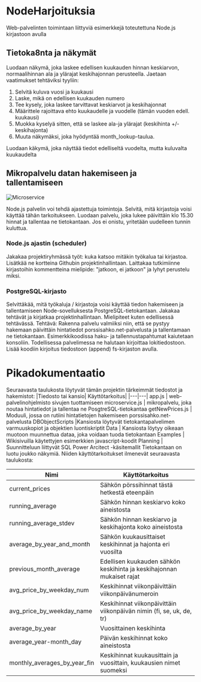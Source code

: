 # NodeHarjoituksia
Web-palvelinten toimintaan liittyviä esimerkkejä toteutettuna Node.js kirjastoon avulla

## Tietoka8nta ja näkymät

Luodaan näkymä, joka laskee edellisen kuukauden hinnan keskiarvon, normaalihinnan ala ja ylärajat keskihajonnan perusteella. Jaetaan vaatimukset tehtäviksi tyyliin:

1. Selvitä kuluva vuosi ja kuukausi
2. Laske, mikä on edellisen kuukauden numero
3. Tee kysely, joka laskee tarvittavat keskiarvot ja keskihajonnat
4. Määrittele rajoittava ehto kuukaudelle ja vuodelle (tämän vuoden edell. kuukausi)
5. Muokka kyselyä sitten, että se laskee ala-ja ylärajat (keskihinta +/- keskihajonta)
6. Muuta näkymäksi, joka hyödyntää month_lookup-taulua.

Luodaan käkymä, joka näyttää tiedot edelliseltä vuodelta, mutta kuluvalta kuukaudelta

## Mikropalvelu datan hakemiseen ja tallentamiseen

![Microservice](https://github.com/HasanbasriUysal/NodeHarjoituksia/assets/122529625/5b4ae51a-7f61-45ff-bfa8-ee8ee6864f98)

Node.js palvelin voi tehdä ajastettuja toimintoja. Selvitä, mitä kirjastoja voisi käyttää tähän tarkoitukseen. Luodaan palvelu, joka lukee päivittäin klo 15.30 hinnat ja tallentaa ne tietokantaan. Jos ei onistu, yritetään uudelleen tunnin kuluttua.

### Node.js ajastin (scheduler)
Jakakaa projektiryhmässä työt: kuka katsoo mitäkin työkalua tai kirjastoa. Lisätkää ne kortteina Githubin projektinhallintaan. Laittakaa tutkimiinne kirjastoihin kommentteina mielipide: "jatkoon, ei jatkoon" ja lyhyt perustelu miksi.

### PostgreSQL-kirjasto
Selvittäkää, mitä työkaluja / kirjastoja voisi käyttää tiedon hakemiseen ja tallentamiseen Node-sovelluksesta PostgreSQL-tietokantaan. Jakakaa tehtävät ja kirjatkaa projektinhallintaan. Mielipiteet kuten edellisessä tehtävässä.
Tehtävä: Rakenna palvelu valmiiksi niin, että se pystyy hakemaan päivittäin hintatiedot porssisahko.net-palvelusta ja tallentamaan ne tietokantaan. Esimerkkikoodissa haku- ja tallennustapahtumat kaiutetaan konsoliin. Todellisessa palvelimessa ne halutaan kirjoittaa lokitiedostoon. Lisää koodiin kirjoitus tiedostoon (append) fs-kirjaston avulla.
# Pikadokumentaatio
Seuraavasta taulukosta löytyvät tämän projektin tärkeimmät tiedostot ja hakemistot:
|Tiedosto tai kansio|	Käyttötarkoitus|
|---|---|
app.js |	web-palvelinohjelmisto sivujen tuottamiseen
microservice.js |	mikropalvelu, joka noutaa hintatiedot ja tallentaa ne PosgtreSQL-tietokantaa
getNewPrices.js	| Moduuli, jossa on rutiini hintatietojen hakemiseen porssisahko.net-palvelusta
DBObjectScripts	|Kansiosta löytyvät tietokantapalvelimen varmuuskopiot ja objektien luontiskriptit
Data	| Kansiosta löytyy oikeaan muotoon muunnettua dataa, joka voidaan tuoda tietokantaan
Examples |	Wikisivuilla käytettyjen esimerkkien javascript-koodit
Planning |	Suunnitteluun liittyvät SQL Power Arcitect -käsitemallit
Tietokantaan on luotu joukko näkymiä. Niiden käyttötarkoitukset ilmenevät seuraavasta taulukosta:

|Nimi| Käyttötarkoitus|
|---|---|
current_prices|	Sähkön pörssihinnat tästä hetkestä eteenpäin
running_average|	Sähkön hinnan keskiarvo koko aineistosta
running_average_stdev|	Sähkön hinnan keskiarvo ja keskihajonta koko aineistosta
average_by_year_and_month|	Sähkön kuukausittaiset keskihinnat ja hajonta eri vuosilta
previous_month_average|	Edellisen kuukauden sähkön keskihinta ja keskihajonnan mukaiset rajat
avg_price_by_weekday_num|	Keskihinnat viikonpäivittäin viikonpäivänumeroin
avg_price_by_weekday_name|	Keskihinnat viikonpäivittäin viikonpäivän nimin (fi, se, uk, de, tr)
average_by_year|	Vuosittainen keskihinta
average_year-month_day|	Päivän keskihinnat koko aineistosta
monthly_averages_by_year_fin|	Keskihinnat kuukausittain ja vuosittain, kuukausien nimet suomeksi
